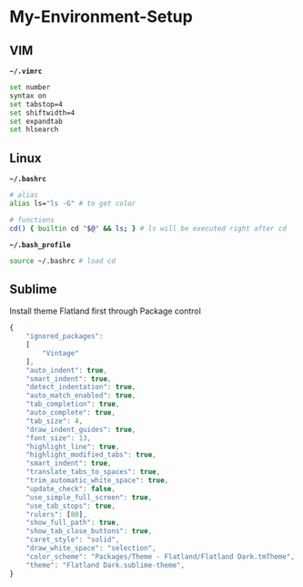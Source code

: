 # My-Environment-Setup

## VIM

**`~/.vimrc`**

```bash
set number
syntax on
set tabstop=4
set shiftwidth=4
set expandtab
set hlsearch
```

## Linux

**`~/.bashrc`**

```bash
# alias
alias ls="ls -G" # to get color

# functions
cd() { builtin cd "$@" && ls; } # ls will be executed right after cd
```

**`~/.bash_profile`**

```bash
source ~/.bashrc # load cd
```

## Sublime

Install theme Flatland first through Package control

```javascript
{
    "ignored_packages":
    [
        "Vintage"
    ],
    "auto_indent": true,
    "smart_indent": true,
    "detect_indentation": true,
    "auto_match_enabled": true,
    "tab_completion": true,
    "auto_complete": true,
    "tab_size": 4,
    "draw_indent_guides": true,
    "font_size": 13,
    "highlight_line": true,
    "highlight_modified_tabs": true,
    "smart_indent": true,
    "translate_tabs_to_spaces": true,
    "trim_automatic_white_space": true,
    "update_check": false,
    "use_simple_full_screen": true,
    "use_tab_stops": true,
    "rulers": [80],
    "show_full_path": true,
    "show_tab_close_buttons": true,
    "caret_style": "solid",
    "draw_white_space": "selection",
    "color_scheme": "Packages/Theme - Flatland/Flatland Dark.tmTheme",
    "theme": "Flatland Dark.sublime-theme",
}
```
